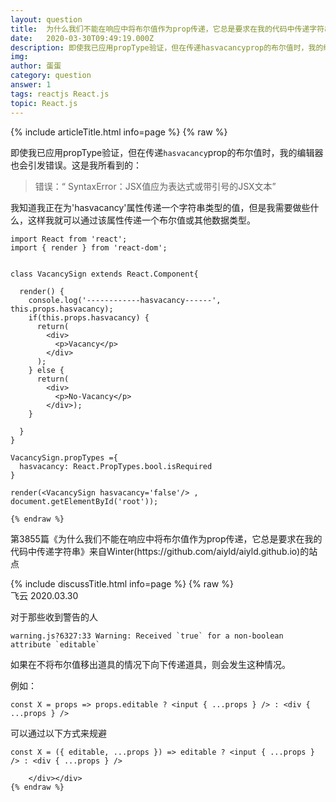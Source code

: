 ```yaml
---
layout: question
title:  为什么我们不能在响应中将布尔值作为prop传递，它总是要求在我的代码中传递字符串
date:   2020-03-30T09:49:19.000Z
description: 即使我已应用propType验证，但在传递hasvacancyprop的布尔值时，我的编辑器也会引发错误。这是我所看到的：  错误：“ Syntax...
img: 
author: 蛋蛋
category: question
answer: 1
tags: reactjs React.js
topic: React.js
---
```

<div class="article-root">
  <div class="article">
    {% include articleTitle.html info=page %}
    {% raw %}
    <div class="article-content"><p><font style="vertical-align: inherit;"><font style="vertical-align: inherit;">即使我已应用propType验证，但在传递</font></font><code>hasvacancy</code><font style="vertical-align: inherit;"><font style="vertical-align: inherit;">prop的</font><font style="vertical-align: inherit;">布尔值时，我的编辑器也会引发错误</font><font style="vertical-align: inherit;">。</font><font style="vertical-align: inherit;">这是我所看到的：</font></font></p>

<blockquote>
  <p><font style="vertical-align: inherit;"><font style="vertical-align: inherit;">错误：“ SyntaxError：JSX值应为表达式或带引号的JSX文本”</font></font></p>
</blockquote>

<p><font style="vertical-align: inherit;"><font style="vertical-align: inherit;">我知道我正在为'hasvacancy'属性传递一个字符串类型的值，但是我需要做些什么，这样我就可以通过该属性传递一个布尔值或其他数据类型。</font></font></p>

<pre><code>import React from 'react';<font></font>
import { render } from 'react-dom';<font></font>
<font></font>
<font></font>
class VacancySign extends React.Component{<font></font>
<font></font>
  render() {<font></font>
    console.log('------------hasvacancy------', this.props.hasvacancy);<font></font>
    if(this.props.hasvacancy) {<font></font>
      return(<font></font>
        &lt;div&gt;<font></font>
          &lt;p&gt;Vacancy&lt;/p&gt;<font></font>
        &lt;/div&gt;<font></font>
      );<font></font>
    } else {<font></font>
      return(<font></font>
        &lt;div&gt;<font></font>
          &lt;p&gt;No-Vacancy&lt;/p&gt;<font></font>
        &lt;/div&gt;);<font></font>
    }<font></font>
<font></font>
  }<font></font>
}<font></font>
<font></font>
VacancySign.propTypes ={<font></font>
  hasvacancy: React.PropTypes.bool.isRequired<font></font>
}<font></font>
<font></font>
render(&lt;VacancySign hasvacancy='false'/&gt; , <font></font>
document.getElementById('root'));<font></font>
</code></pre></div>
    {% endraw %}
  </div>
  <p class="winter_mark">第3855篇《为什么我们不能在响应中将布尔值作为prop传递，它总是要求在我的代码中传递字符串》来自Winter(https://github.com/aiyld/aiyld.github.io)的站点</p>
  <div class="discuss-wrapper">
    {% include discussTitle.html info=page %}
    {% raw %}
    <div class="discuss-item">
        <div class="discuss-parent">
          <div class="discuss-meta">
            <span class="discuss-user">飞云</span>
            <span class="discuss-time">2020.03.30</span>
          </div>
          <div class="discuss-comment"><p><font style="vertical-align: inherit;"><font style="vertical-align: inherit;">对于那些收到警告的人 </font></font></p>

<pre><code>warning.js?6327:33 Warning: Received `true` for a non-boolean attribute `editable`
</code></pre>

<p><font style="vertical-align: inherit;"><font style="vertical-align: inherit;">如果在不将布尔值移出道具的情况下向下传递道具，则会发生这种情况。</font></font></p>

<p><font style="vertical-align: inherit;"><font style="vertical-align: inherit;">例如：</font></font></p>

<pre><code>const X = props =&gt; props.editable ? &lt;input { ...props } /&gt; : &lt;div { ...props } /&gt;
</code></pre>

<p><font style="vertical-align: inherit;"><font style="vertical-align: inherit;">可以通过以下方式来规避</font></font></p>

<pre><code>const X = ({ editable, ...props }) =&gt; editable ? &lt;input { ...props } /&gt; : &lt;div { ...props } /&gt;
</code></pre></div>
        </div></div>
    {% endraw %}
  </div>
<div>
